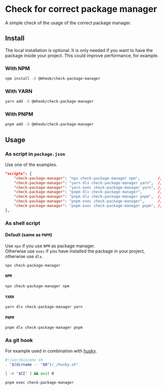 # Check for correct package manager

A simple check of the usage of the correct package manager.

## Install

The local installation is optional. It is only needed if you want to have the package inside your project. This could improve
performance, for example.

### With NPM

```sh
npm install -D @mheob/check-package-manager
```

### With YARN

```sh
yarn add -D @mheob/check-package-manager
```

### With PNPM

```sh
pnpm add -D @mheob/check-package-manager
```

## Usage

### As script in `package.json`

Use one of the examples.

```json
"scripts": {
	"check-package-manager": "npx check-package-manager npm",        // NPM
	"check-package-manager": "yarn dlx check-package-manager yarn",  // YARN
	"check-package-manager": "yarn exec check-package-manager yarn", // YARN - locally installed
	"check-package-manager": "pnpm dlx check-package-manager",       // PNPM
	"check-package-manager": "pnpm dlx check-package-manager pnpm",  // PNPM - alternative
	"check-package-manager": "pnpm exec check-package-manager",      // PNPM - locally installed
	"check-package-manager": "pnpm exec check-package-manager pnpm", // PNPM - alternative locally installed
},
```

### As shell script

#### Default (same as `PNPM`)

Use `npx` if you use `NPM` as package manager.\
Otherwise use `exec` if you have installed the package in your project, otherwise use `dlx`.

```sh
npx check-package-manager
```

#### `NPM`

```sh
npx check-package-manager npm
```

#### `YARN`

```sh
yarn dlx check-package-manager yarn
```

#### `PNPM`

```sh
pnpm dlx check-package-manager pnpm
```

### As git hook

For example used in combination with [husky](https://typicode.github.io/husky/).

```sh
#!/usr/bin/env sh
. "$(dirname -- "$0")/_/husky.sh"

[ -n "$CI" ] && exit 0

pnpm exec check-package-manager
```
